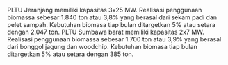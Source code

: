 PLTU Jeranjang memiliki kapasitas 3x25 MW. Realisasi penggunaan biomassa sebesar 1.840 ton atau 3,8% yang berasal dari sekam padi dan pelet sampah. Kebutuhan biomasa tiap bulan ditargetkan 5% atau setara dengan 2.047 ton.
PLTU Sumbawa barat memiliki kapasitas 2x7 MW. Realisasi penggunaan biomassa sebesar 1.700 ton atau 3,9% yang berasal dari bonggol jagung dan woodchip. Kebutuhan biomasa tiap bulan ditargetkan 5% atau setara dengan 385 ton.